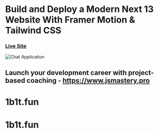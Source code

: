 # Build and Deploy a Modern Next 13 Website With Framer Motion & Tailwind CSS

### [Live Site](https://metaverse-sage-psi.vercel.app/)

![Chat Application](https://i.ibb.co/sbSHWH0/Thumbnail-1.png)

## Launch your development career with project-based coaching - https://www.jsmastery.pro
# 1b1t.fun
# 1b1t.fun
